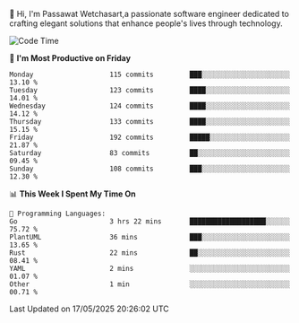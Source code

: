 
👋 Hi, I'm Passawat Wetchasart,a passionate software engineer dedicated to crafting elegant solutions that enhance people's lives through technology.


<!--START_SECTION:waka-->
![Code Time](http://img.shields.io/badge/Code%20Time-2%2C027%20hrs%209%20mins-blue)

📅 **I'm Most Productive on Friday** 

```text
Monday                   115 commits         ███░░░░░░░░░░░░░░░░░░░░░░   13.10 % 
Tuesday                  123 commits         ████░░░░░░░░░░░░░░░░░░░░░   14.01 % 
Wednesday                124 commits         ████░░░░░░░░░░░░░░░░░░░░░   14.12 % 
Thursday                 133 commits         ████░░░░░░░░░░░░░░░░░░░░░   15.15 % 
Friday                   192 commits         █████░░░░░░░░░░░░░░░░░░░░   21.87 % 
Saturday                 83 commits          ██░░░░░░░░░░░░░░░░░░░░░░░   09.45 % 
Sunday                   108 commits         ███░░░░░░░░░░░░░░░░░░░░░░   12.30 % 
```


📊 **This Week I Spent My Time On** 

```text
💬 Programming Languages: 
Go                       3 hrs 22 mins       ███████████████████░░░░░░   75.72 % 
PlantUML                 36 mins             ███░░░░░░░░░░░░░░░░░░░░░░   13.65 % 
Rust                     22 mins             ██░░░░░░░░░░░░░░░░░░░░░░░   08.41 % 
YAML                     2 mins              ░░░░░░░░░░░░░░░░░░░░░░░░░   01.07 % 
Other                    1 min               ░░░░░░░░░░░░░░░░░░░░░░░░░   00.71 % 
```


 Last Updated on 17/05/2025 20:26:02 UTC
<!--END_SECTION:waka-->

<!--
**markpassawat/markpassawat** is a ✨ _special_ ✨ repository because its `README.md` (this file) appears on your GitHub profile.

Here are some ideas to get you started:

- 🔭 I’m currently working on ...
- 🌱 I’m currently learning ...
- 👯 I’m looking to collaborate on ...
- 🤔 I’m looking for help with ...
- 💬 Ask me about ...
- 📫 How to reach me: ...
- 😄 Pronouns: He/Him
- ⚡ Fun fact: ...
-->
